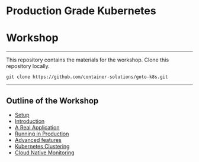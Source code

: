 # Production Grade Kubernetes
# Workshop

---

This repository contains the materials for the workshop. Clone this repository locally.

```
git clone https://github.com/container-solutions/goto-k8s.git
```

---

## Outline of the Workshop

* [Setup](./00_setup.md)
* [Introduction](./01_intro.md)
* [A Real Application](./02_real_app.md)
* [Running in Production](./03_productionize.md)
* [Advanced features](./04_advanced.md)
* [Kubernetes Clustering](./05_cluster.md)
* [Cloud Native Monitoring](./06_monitoring.md)
